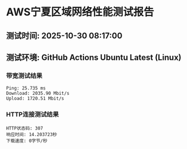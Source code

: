 # AWS宁夏区域网络性能测试报告
## 测试时间: 2025-10-30 08:17:00
## 测试环境: GitHub Actions Ubuntu Latest (Linux)

### 带宽测试结果
```
Ping: 25.735 ms
Download: 2035.90 Mbit/s
Upload: 1720.51 Mbit/s
```

### HTTP连接测试结果
```
HTTP状态码: 307
响应时间: 14.203723秒
下载速度: 0字节/秒
```

